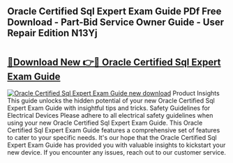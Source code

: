 ## Oracle Certified Sql Expert Exam Guide PDf Free Download - Part-Bid Service Owner Guide - User Repair Edition N13Yj

# <h2><a href="http://bc66412.oget.top/?id=Oracle+Certified+Sql+Expert+Exam+Guide">🔗Download New 👉🔴 Oracle Certified Sql Expert Exam Guide</a></h2>

[![Oracle Certified Sql Expert Exam Guide new download](https://i.imgur.com/5g1atiW.png)](http://bc66412.oget.top/?id=Oracle+Certified+Sql+Expert+Exam+Guide)
Product Insights This guide unlocks the hidden potential of your new Oracle Certified Sql Expert Exam Guide with insightful tips and tricks. Safety Guidelines for Electrical Devices Please adhere to all electrical safety guidelines when using your new Oracle Certified Sql Expert Exam Guide. This Oracle Certified Sql Expert Exam Guide features a comprehensive set of features to cater to your specific needs. It's our hope that the Oracle Certified Sql Expert Exam Guide has provided you with valuable insights to kickstart your new device. If you encounter any issues, reach out to our customer service.
